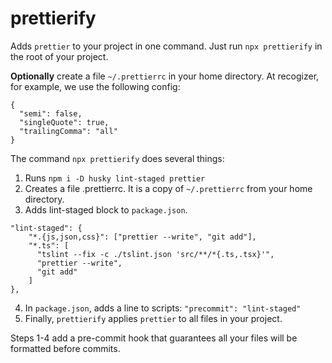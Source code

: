 # prettierify
Adds `prettier` to your project in one command. Just run `npx prettierify` in the root of your project.

**Optionally** create a file `~/.prettierrc` in your home directory.
At recogizer, for example, we use the following config:

```
{ 
  "semi": false, 
  "singleQuote": true,
  "trailingComma": "all"
} 
```

The command `npx prettierify` does several things:

1. Runs `npm i -D husky lint-staged prettier`
2. Creates a file .prettierrc. It is a copy of `~/.prettierrc` from your home directory.
3. Adds lint-staged block to `package.json`.
```
"lint-staged": { 
    "*.{js,json,css}": ["prettier --write", "git add"], 
    "*.ts": [ 
      "tslint --fix -c ./tslint.json 'src/**/*{.ts,.tsx}'", 
      "prettier --write", 
      "git add" 
    ] 
},
```
4. In `package.json`, adds a line to scripts: `"precommit": "lint-staged"`
5. Finally, `prettierify` applies `prettier` to all files in your project.

Steps 1-4 add a pre-commit hook that guarantees all your files will be formatted before commits. 
